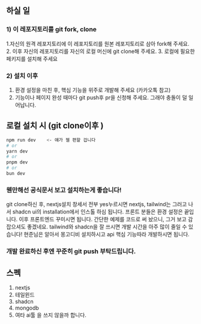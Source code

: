 ## 하실 일
### 1) 이 레포지토리를 git fork, clone
1.자신의 원격 레포지토리에 이 레포지토리를 원본 레포지토리로 삼아 fork해 주세요.
2. 이후 자신의 레포지토리를 자신의 로컬 머신에 git clone해 주세요.
3. 로컬에 필요한 페키지를 설치해 주세요
### 2) 설치 이후
1. 환경 설정을 마친 후, 핵심 기능을 위주로 개발해 주세요 (카카오톡 참고)
2. 기능이나 페이지 완성 때마다 git push후 pr을 신청해 주세요. 그래야 충돌이 덜 일어납니다.

## 로컬 설치 시 (git clone이후 )

```bash
npm run dev    <- 얘가 젤 편할 겁니다
# or
yarn dev
# or
pnpm dev
# or
bun dev
```
### 웬만해선 공식문서 보고 설치하는게 좋습니다!
git clone하신 후, nextjs설치 창세서 전부 yes누르시면 nextjs, tailwind는
그러고 나서 shadcn ui의 installation에서 인스톨 하심 됩니다. 프론트 분들은 환경 설정은 끝입니다.
이후 프론트엔드 꾸미시면 됩니다. 간단한 예제를 코드로 써 놨으니, 그거 보고 감 잡으셔도 좋겠네요.
tailwind와 shadcn을 잘 쓰시면 개발 시간을 아주 많이 줄일 수 있습니다!
현준님은 알아서 몽고디비 설치하시고 api 핵심 기능따라 개발하시면 됩니다.
### 개발 완료하신 후엔 꾸준히 git push 부탁드립니다.

## 스펙
1. nextjs
2. 테일윈드
3. shadcn
4. mongodb
5. 여타 ai툴
을 쓰지 않을까 합니다.
